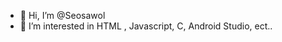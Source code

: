- 👋 Hi, I’m @Seosawol
- 👀 I’m interested in HTML , Javascript, C, Android Studio, ect.. 



<!---
Seosawol/Seosawol is a ✨ special ✨ repository because its `README.md` (this file) appears on your GitHub profile.
You can click the Preview link to take a look at your changes.
--->
